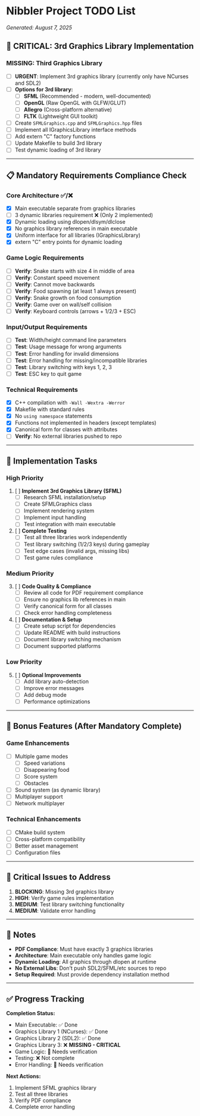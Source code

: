 # Nibbler Project TODO List
*Generated: August 7, 2025*

## 🚀 **CRITICAL: 3rd Graphics Library Implementation**

### **MISSING: Third Graphics Library**
- [ ] **URGENT**: Implement 3rd graphics library (currently only have NCurses and SDL2)
- [ ] **Options for 3rd library:**
  - [ ] **SFML** (Recommended - modern, well-documented)
  - [ ] **OpenGL** (Raw OpenGL with GLFW/GLUT)
  - [ ] **Allegro** (Cross-platform alternative)
  - [ ] **FLTK** (Lightweight GUI toolkit)
- [ ] Create `SFMLGraphics.cpp` and `SFMLGraphics.hpp` files
- [ ] Implement all IGraphicsLibrary interface methods
- [ ] Add extern "C" factory functions
- [ ] Update Makefile to build 3rd library
- [ ] Test dynamic loading of 3rd library

---

## 📋 **Mandatory Requirements Compliance Check**

### **Core Architecture ✅/❌**
- [x] Main executable separate from graphics libraries
- [ ] 3 dynamic libraries requirement ❌ (Only 2 implemented)
- [x] Dynamic loading using dlopen/dlsym/dlclose
- [x] No graphics library references in main executable
- [x] Uniform interface for all libraries (IGraphicsLibrary)
- [x] extern "C" entry points for dynamic loading

### **Game Logic Requirements**
- [ ] **Verify**: Snake starts with size 4 in middle of area
- [ ] **Verify**: Constant speed movement
- [ ] **Verify**: Cannot move backwards
- [ ] **Verify**: Food spawning (at least 1 always present)
- [ ] **Verify**: Snake growth on food consumption
- [ ] **Verify**: Game over on wall/self collision
- [ ] **Verify**: Keyboard controls (arrows + 1/2/3 + ESC)

### **Input/Output Requirements**
- [ ] **Test**: Width/height command line parameters
- [ ] **Test**: Usage message for wrong arguments
- [ ] **Test**: Error handling for invalid dimensions
- [ ] **Test**: Error handling for missing/incompatible libraries
- [ ] **Test**: Library switching with keys 1, 2, 3
- [ ] **Test**: ESC key to quit game

### **Technical Requirements**
- [x] C++ compilation with `-Wall -Wextra -Werror`
- [x] Makefile with standard rules
- [x] No `using namespace` statements
- [x] Functions not implemented in headers (except templates)
- [x] Canonical form for classes with attributes
- [ ] **Verify**: No external libraries pushed to repo

---

## 🔧 **Implementation Tasks**

### **High Priority**
1. [ ] **Implement 3rd Graphics Library (SFML)**
   - [ ] Research SFML installation/setup
   - [ ] Create SFMLGraphics class
   - [ ] Implement rendering system
   - [ ] Implement input handling
   - [ ] Test integration with main executable

2. [ ] **Complete Testing**
   - [ ] Test all three libraries work independently
   - [ ] Test library switching (1/2/3 keys) during gameplay
   - [ ] Test edge cases (invalid args, missing libs)
   - [ ] Test game rules compliance

### **Medium Priority**
3. [ ] **Code Quality & Compliance**
   - [ ] Review all code for PDF requirement compliance
   - [ ] Ensure no graphics lib references in main
   - [ ] Verify canonical form for all classes
   - [ ] Check error handling completeness

4. [ ] **Documentation & Setup**
   - [ ] Create setup script for dependencies
   - [ ] Update README with build instructions
   - [ ] Document library switching mechanism
   - [ ] Document supported platforms

### **Low Priority**
5. [ ] **Optional Improvements**
   - [ ] Add library auto-detection
   - [ ] Improve error messages
   - [ ] Add debug mode
   - [ ] Performance optimizations

---

## 🎯 **Bonus Features (After Mandatory Complete)**

### **Game Enhancements**
- [ ] Multiple game modes
  - [ ] Speed variations
  - [ ] Disappearing food
  - [ ] Score system
  - [ ] Obstacles
- [ ] Sound system (as dynamic library)
- [ ] Multiplayer support
- [ ] Network multiplayer

### **Technical Enhancements**
- [ ] CMake build system
- [ ] Cross-platform compatibility
- [ ] Better asset management
- [ ] Configuration files

---

## 🚨 **Critical Issues to Address**

1. **BLOCKING**: Missing 3rd graphics library
2. **HIGH**: Verify game rules implementation
3. **MEDIUM**: Test library switching functionality
4. **MEDIUM**: Validate error handling

---

## 📝 **Notes**

- **PDF Compliance**: Must have exactly 3 graphics libraries
- **Architecture**: Main executable only handles game logic
- **Dynamic Loading**: All graphics through dlopen at runtime
- **No External Libs**: Don't push SDL2/SFML/etc sources to repo
- **Setup Required**: Must provide dependency installation method

---

## ✅ **Progress Tracking**

**Completion Status:**
- Main Executable: ✅ Done
- Graphics Library 1 (NCurses): ✅ Done  
- Graphics Library 2 (SDL2): ✅ Done
- Graphics Library 3: ❌ **MISSING - CRITICAL**
- Game Logic: 🔄 Needs verification
- Testing: ❌ Not complete
- Error Handling: 🔄 Needs verification

**Next Actions:**
1. Implement SFML graphics library
2. Test all three libraries
3. Verify PDF compliance
4. Complete error handling